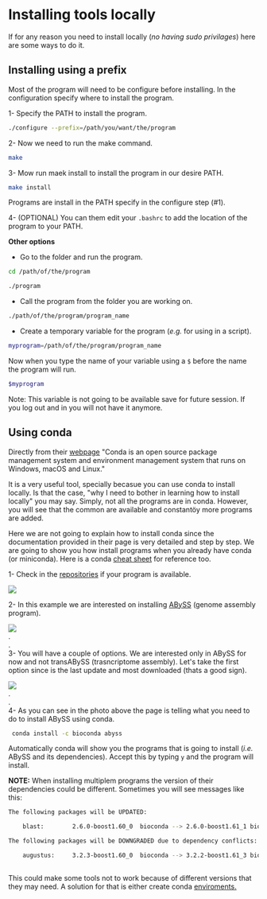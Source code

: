 # Installing tools locally
If for any reason you need to install locally (*no having sudo privilages*) here are some ways to do it.

## Installing using a prefix
Most of the program will need to be configure before installing. In the configuration specify where to install the program.  

1- Specify the PATH to install the program.  
```bash
./configure --prefix=/path/you/want/the/program
```  

2- Now we need to run the make command.  
```bash  
make  
```  

3- Mow run maek install to install the program in our desire PATH.  
```bash
make install
```  

Programs are install in the PATH specify in the configure step (#1).  

4- (OPTIONAL) You can them edit your `.bashrc` to add the location of the program to your PATH.   

**Other options**
- Go to the folder and run the program.      
```bash
cd /path/of/the/program  
```   
```bash
./program
```  

- Call the program from the folder you are working on.  
```bash
./path/of/the/program/program_name
```  

- Create a temporary variable for the program (*e.g.* for using in a script).  
```bash
myprogram=/path/of/the/program/program_name
```   
Now when you type the name of your variable using a `$` before the name the program will run.   
```bash
$myprogram
```  
Note: This variable is not going to be available save for future session. If you log out and in you will not have it anymore.  

## Using conda  
Directly from their [webpage](https://conda.io/docs/)
"Conda is an open source package management system and environment management system that runs on Windows, macOS and Linux."  

It is a very useful tool, specially becasue you can use conda to install locally. Is that the case, "why I need to bother in learning how to install locally" you may say. Simply, not all the programs are in conda. However, you will see that the common are available and constantöy more programs are added.    

Here we are not going to explain how to install conda since the documentation provided in their page is very detailed and step by step. We are going to show  you how install programs when  you already have conda (or miniconda).  Here is a conda [cheat sheet](https://conda.io/docs/_downloads/conda-cheatsheet.pdf) for reference too.  

1- Check in the [repositories](https://anaconda.org/anaconda/repo) if your program is available.  

![](https://i.imgur.com/SXscRwF.png)  

2- In this example we are interested on installing [ABySS](http://www.bcgsc.ca/platform/bioinfo/software/abyss) (genome assembly program).  

![](https://i.imgur.com/m1lIQXw.png)  
.  
.  
3- You will have a couple of options. We are interested only in ABySS for now and not transABySS (trasncriptome assembly). Let's take the first option since is the last update and most downloaded (thats a good sign).  

![](https://i.imgur.com/nGs05UL.png)  
.  
.  
4- As you can see in the photo above the page is telling what you need to do to install ABySS using conda.
```bash
 conda install -c bioconda abyss 
 ```  
 
 Automatically conda will show you the programs that is going to install (*i.e.* ABySS and its dependencies). Accept this by typing `y` and the program will install.  
 
 **NOTE:** When installing multiplem programs the version of their dependencies could be different. Sometimes you will see messages like this:  
```bash
The following packages will be UPDATED:

    blast:        2.6.0-boost1.60_0  bioconda --> 2.6.0-boost1.61_1 bioconda

The following packages will be DOWNGRADED due to dependency conflicts:

    augustus:     3.2.3-boost1.60_0  bioconda --> 3.2.2-boost1.61_3 bioconda
    
```  

This could make some tools not to work because of different versions that they may need. A solution for that is either create conda [enviroments.](https://conda.io/docs/user-guide/getting-started.html#managing-environments)  








